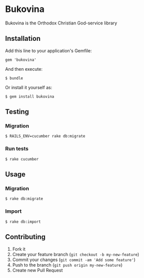 # Bukovina

Bukovina is the Orthodox Christian God-service library

## Installation

Add this line to your application's Gemfile:

    gem 'bukovina'

And then execute:

    $ bundle

Or install it yourself as:

    $ gem install bukovina

## Testing

### Migration

    $ RAILS_ENV=cucumber rake db:migrate

### Run tests

    $ rake cucumber

## Usage

### Migration

    $ rake db:migrate

### Import

    $ rake db:import

## Contributing

1. Fork it
2. Create your feature branch (`git checkout -b my-new-feature`)
3. Commit your changes (`git commit -am 'Add some feature'`)
4. Push to the branch (`git push origin my-new-feature`)
5. Create new Pull Request
